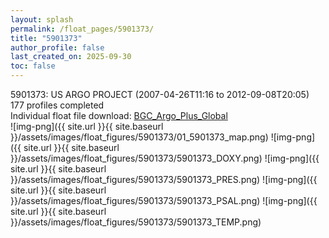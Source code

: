 ```yaml
---
layout: splash
permalink: /float_pages/5901373/
title: "5901373"
author_profile: false
last_created_on: 2025-09-30
toc: false
---
```

 
5901373: US ARGO PROJECT (2007-04-26T11:16 to 2012-09-08T20:05)\
177 profiles completed\
Individual float file download: [BGC_Argo_Plus_Global](https://ftp.soest.hawaii.edu/bgc_argo_plus/Individual_Floats/outliers_removed/5901373_Sprof_processed.nc)\
![img-png]({{ site.url }}{{ site.baseurl }}/assets/images/float_figures/5901373/01_5901373_map.png)
![img-png]({{ site.url }}{{ site.baseurl }}/assets/images/float_figures/5901373/5901373_DOXY.png)
![img-png]({{ site.url }}{{ site.baseurl }}/assets/images/float_figures/5901373/5901373_PRES.png)
![img-png]({{ site.url }}{{ site.baseurl }}/assets/images/float_figures/5901373/5901373_PSAL.png)
![img-png]({{ site.url }}{{ site.baseurl }}/assets/images/float_figures/5901373/5901373_TEMP.png)
